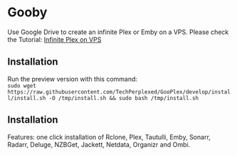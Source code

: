 # Gooby
Use Google Drive to create an infinite Plex or Emby on a VPS.
Please check the Tutorial: [Infinite Plex on VPS](http://bit.ly/TechPerplexed "How to create an infinite media server using a VPS and Cloud service")  
## Installation
Run the preview version with this command:  
`sudo wget https://raw.githubusercontent.com/TechPerplexed/GooPlex/develop/install/install.sh -O /tmp/install.sh && sudo bash /tmp/install.sh`
## Installation
Features: one click installation of Rclone, Plex, Tautulli, Emby, Sonarr, Radarr, Deluge, NZBGet, Jackett, Netdata, Organizr and Ombi.
